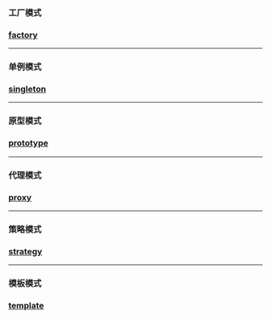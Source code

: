 
### 工厂模式
### [factory](https://github.com/Karl0/java/tree/master/factory "ps：工厂方法模式&抽象工厂模式")
<hr>


### 单例模式
### [singleton](https://github.com/Karl0/java/tree/master/singleton "ps：饿汉式&懒汉式")
<hr>


### 原型模式
### [prototype](https://github.com/Karl0/java/tree/master/prototype "ps：浅拷贝&深拷贝")
<hr>


### 代理模式
### [proxy](https://github.com/Karl0/java/tree/master/proxy "ps:JDK动态代理&CGLIB动态代理")
<hr>


### 策略模式
### [strategy](https://github.com/Karl0/java/tree/master/strategy "ps:购物订单")
<hr>


### 模板模式
### [template](https://github.com/Karl0/java/tree/master/template "ps:JDBCTemplate")
